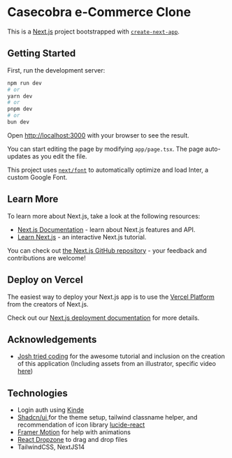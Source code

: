# Casecobra e-Commerce Clone

This is a [Next.js](https://nextjs.org/) project bootstrapped with [`create-next-app`](https://github.com/vercel/next.js/tree/canary/packages/create-next-app).

## Getting Started

First, run the development server:

```bash
npm run dev
# or
yarn dev
# or
pnpm dev
# or
bun dev
```

Open [http://localhost:3000](http://localhost:3000) with your browser to see the result.

You can start editing the page by modifying `app/page.tsx`. The page auto-updates as you edit the file.

This project uses [`next/font`](https://nextjs.org/docs/basic-features/font-optimization) to automatically optimize and load Inter, a custom Google Font.

## Learn More

To learn more about Next.js, take a look at the following resources:

- [Next.js Documentation](https://nextjs.org/docs) - learn about Next.js features and API.
- [Learn Next.js](https://nextjs.org/learn) - an interactive Next.js tutorial.

You can check out [the Next.js GitHub repository](https://github.com/vercel/next.js/) - your feedback and contributions are welcome!

## Deploy on Vercel

The easiest way to deploy your Next.js app is to use the [Vercel Platform](https://vercel.com/new?utm_medium=default-template&filter=next.js&utm_source=create-next-app&utm_campaign=create-next-app-readme) from the creators of Next.js.

Check out our [Next.js deployment documentation](https://nextjs.org/docs/deployment) for more details.

## Acknowledgements

- [Josh tried coding](https://www.youtube.com/@joshtriedcoding) for the awesome tutorial and inclusion on the creation of this application (Including assets from an illustrator, specific video [here](https://www.youtube.com/watch?v=SG82Aqcaaa0))

## Technologies

- Login auth using [Kinde](https://kinde.com/)
- [Shadcn/ui ](https://ui.shadcn.com/) for the theme setup, tailwind classname helper, and recommendation of icon library [lucide-react](https://lucide.dev/)
- [Framer Motion](https://www.framer.com/motion/) for help with animations
- [React Dropzone](https://www.npmjs.com/package/react-dropzone) to drag and drop files
- TailwindCSS, NextJS14
